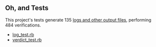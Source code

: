 ## Oh, and Tests

This project's tests generate 135 [logs and other output files](../../test/actual), performing 484 verifications.

- [log_test.rb](../../test/log_test.rb)
- [verdict_test.rb](../../test/verdict_test.rb)
